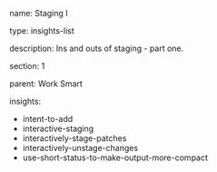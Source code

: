 name: Staging I

type: insights-list

description: Ins and outs of staging - part one.

section: 1

parent: Work Smart

insights:
  - intent-to-add
  - interactive-staging
  - interactively-stage-patches
  - interactively-unstage-changes
  - use-short-status-to-make-output-more-compact
